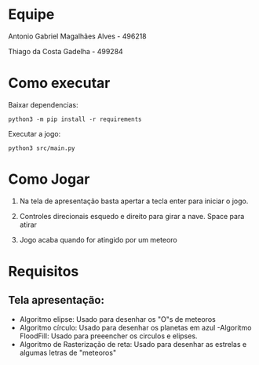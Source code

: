 # Equipe

Antonio Gabriel Magalhães Alves - 496218

Thiago da Costa Gadelha - 499284

# Como executar

Baixar dependencias:

    python3 -m pip install -r requirements

Executar a jogo:

    python3 src/main.py

# Como Jogar

1. Na tela de apresentação basta apertar a tecla enter para iniciar o jogo.

2. Controles direcionais esquedo e direito para girar a nave. Space para atirar

3. Jogo acaba quando for atingido por um meteoro

# Requisitos

## Tela apresentação:
- Algoritmo elipse: Usado para desenhar os "O"s de meteoros
- Algoritmo círculo: Usado para desenhar os planetas em azul
-Algoritmo FloodFill: Usado para preeencher os circulos e elipses.
- Algoritmo de Rasterização de reta: Usado para desenhar as estrelas e algumas letras de "meteoros"


